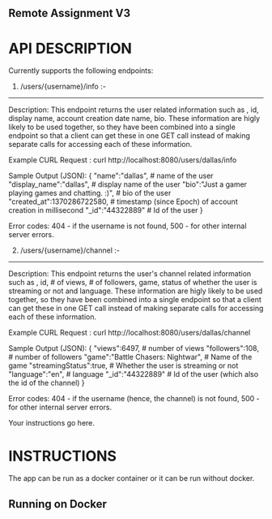 ## Remote Assignment V3

API DESCRIPTION
========================================================================================================================
Currently supports the following endpoints:

1)  /users/{username}/info :-
----------------------------

Description: This endpoint returns the user related information such as , id, display name, account creation date
             name, bio. These information are higly likely to be used together, so they have been combined into a
             single endpoint so that a client can get these in one GET call instead of making separate calls for
             accessing each of these information.

Example CURL Request : curl http://localhost:8080/users/dallas/info

Sample Output (JSON): {
                            "name":"dallas", # name of the user <String>
                            "display_name":"dallas", # display name of the user <String>
                            "bio":"Just a gamer playing games and chatting. :)", # bio of the user <String>
                            "created_at":1370286722580,  # timestamp (since Epoch) of account creation in millisecond <Number>
                            "_id":"44322889" # Id of the user <String>
                      }

Error codes:  404 - if the username is not found,
              500 - for other internal server errors.



2)  /users/{username}/channel :-
----------------------------

Description: This endpoint returns the user's channel related information such as , id, # of views, # of followers,
             game, status of whether the user is streaming or not and language. These information are higly likely
             to be used together, so they have been combined into a single endpoint so that a client can get these
             in one GET call instead of making separate calls for accessing each of these information.

Example CURL Request : curl http://localhost:8080/users/dallas/channel

Sample Output (JSON): {
                        "views":6497, # number of views <Number>
                        "followers":108, # number of followers <Number>
                        "game":"Battle Chasers: Nightwar", # Name of the game <String>
                        "streamingStatus":true, # Whether the user is streaming or not <Boolean>
                        "language":"en",  # language <String>
                        "_id":"44322889" # Id of the user (which also the id of the channel) <String>
                       }

Error codes:  404 - if the username (hence, the channel) is not found,
              500 - for other internal server errors.

Your instructions go here.

INSTRUCTIONS
========================================================================================================================

The app can be run as a docker container or it can be run without docker.

Running on Docker
-----------------


